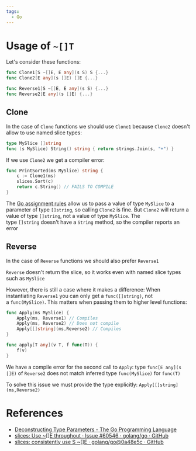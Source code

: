 ```yaml
---
tags:
  - Go
---
```


# Usage of `~[]T`

Let's consider these functions:

```go
func Clone1[S ~[]E, E any](s S) S {...}
func Clone2[E any](s []E) []E {...}

func Reverse1[S ~[]E, E any](s S) {...}
func Reverse2[E any](s []E) {...}
```

## Clone

In the case of `Clone` functions we should use `Clone1` because `Clone2` doesn't allow to use named slice types:

```go
type MySlice []string
func (s MySlice) String() string { return strings.Join(s, "+") }
```

If we use `Clone2` we get a compiler error:

```Go
func PrintSorted(ms MySlice) string {
    c := Clone1(ms)
    slices.Sort(c)
    return c.String() // FAILS TO COMPILE
}
```

The [Go assignment rules](https://go.dev/ref/spec#Assignability) allow us to pass a value of type `MySlice` to a parameter of type `[]string`, so calling `Clone2` is fine. But `Clone2` will return a value of type `[]string`, not a value of type `MySlice`. The type `[]string` doesn't have a `String` method, so the compiler reports an error

## Reverse

In the case of `Reverse` functions we should also prefer `Reverse1`

`Reverse` doesn't return the slice, so it works even with named slice types such as `MySlice`

However, there is still a case where it makes a difference: When instantiating `Reverse1` you can only get a `func([]string)`, not a `func(MySlice)`. This matters when passing them to higher level functions:

```go
func Apply(ms MySlice) {
	Apply(ms, Reverse1) // Compiles
	Apply(ms, Reverse2) // Does not compile
	Apply[[]string](ms,Reverse2) // Compiles
}

func apply[T any](v T, f func(T)) {
	f(v)
}
```

We have a compile error for the second call to `Apply`: type `func[E any](s []E)` of `Reverse2` does not match inferred type `func(MySlice)` for `func(T)`

To solve this issue we must provide the type explicitly: `Apply[[]string](ms,Reverse2)`

# References

- [Deconstructing Type Parameters - The Go Programming Language](https://go.dev/blog/deconstructing-type-parameters)
- [slices: Use \~[]E throughout · Issue #60546 · golang/go · GitHub](https://github.com/golang/go/issues/60546)
- [slices: consistently use S \~[]E · golang/go@0a48e5c · GitHub](https://github.com/golang/go/commit/0a48e5cbfabd679eecdec1efa731692cd6babf83)
